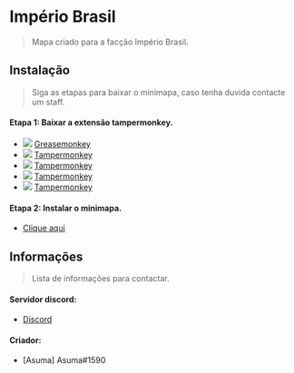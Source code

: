 # Império Brasil 

> Mapa criado para a facção Império Brasil.

## Instalação
> Siga as etapas para baixar o minimapa, caso tenha duvida contacte um staff.

#### Etapa 1: Baixar a extensão tampermonkey.
* ![](https://raw.githubusercontent.com/reek/anti-adblock-killer/gh-pages/images/firefox.png) [Greasemonkey](https://addons.mozilla.org/firefox/addon/greasemonkey/)
* ![](https://raw.githubusercontent.com/reek/anti-adblock-killer/gh-pages/images/chrome.png) [Tampermonkey](https://chrome.google.com/webstore/detail/tampermonkey/dhdgffkkebhmkfjojejmpbldmpobfkfo)
* ![](https://raw.githubusercontent.com/reek/anti-adblock-killer/gh-pages/images/opera.png) [Tampermonkey](https://addons.opera.com/extensions/details/tampermonkey-beta/)
* ![](https://raw.githubusercontent.com/reek/anti-adblock-killer/gh-pages/images/safari.png) [Tampermonkey](https://safari.tampermonkey.net/tampermonkey.safariextz)
* ![](https://raw.githubusercontent.com/reek/anti-adblock-killer/gh-pages/images/msedge.png) [Tampermonkey](https://www.microsoft.com/store/p/tampermonkey/9nblggh5162s)


#### Etapa 2: Instalar o minimapa.
* [Clique aqui](https://github.com/AsumaCC/Brasil-Zone/raw/master/minimap.user.js)

## Informações
> Lista de informações para contactar.

#### Servidor discord:
* [Discord](https://discord.gg/B6RF4gw)

#### Criador:
* [Asuma] Asuma#1590





